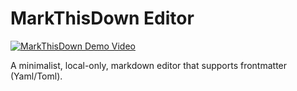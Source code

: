 # MarkThisDown Editor

[![MarkThisDown Demo Video](https://img.youtube.com/vi/1eLgGu4Fyoc/0.jpg)](https://www.youtube.com/watch?v=1eLgGu4Fyoc)

A minimalist, local-only, markdown editor that supports frontmatter (Yaml/Toml).
